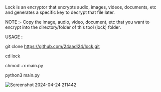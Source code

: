 Lock is an encryptor that encrypts audio, images, videos, documents, etc and generates a specific key to decrypt that file later.

NOTE :- Copy the image, audio, video, document, etc that you want to encrypt into the directory/folder of this tool (lock) folder. 

USAGE :

git clone https://github.com/24aadi24/lock.git

cd lock

chmod +x main.py

python3 main.py

![Screenshot 2024-04-24 211442](https://github.com/24aadi24/lock/assets/168001262/6f87d42c-4d00-4fa5-84ac-e50c55a4e270)
